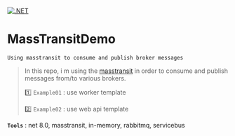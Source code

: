 [![.NET](https://github.com/aimenux/MassTransitDemo/actions/workflows/ci.yml/badge.svg?branch=main)](https://github.com/aimenux/MassTransitDemo/actions/workflows/ci.yml)

# MassTransitDemo
```
Using masstransit to consume and publish broker messages
```

> In this repo, i m using the [masstransit](https://masstransit.io/) in order to consume and publish messages from/to various brokers.
>
> :one: `Example01` : use worker template
>
> :two: `Example02` : use web api template
>
>
>

**`Tools`** : net 8.0, masstransit, in-memory, rabbitmq, servicebus